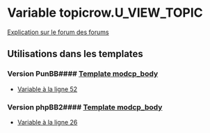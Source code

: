 # Variable topicrow.U_VIEW_TOPIC
[Explication sur le forum des forums](http://forum.forumactif.com/t294113-listing-des-variables#topicrow.U_VIEW_TOPIC)
## Utilisations dans les templates
### Version PunBB#### [Template modcp_body](punbb/modcp_body.md)
* [Variable à la ligne 52](../punbb/modcp_body.tpl#L52)
### Version phpBB2#### [Template modcp_body](subsilver/modcp_body.md)
* [Variable à la ligne 26](../subsilver/modcp_body.tpl#L26)